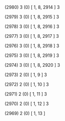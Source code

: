 (2980) 3 (0) [ 1, 8, 2914 ] 3 


(2979) 3 (0) [ 1, 8, 2915 ] 3 


(2978) 3 (0) [ 1, 8, 2916 ] 3 


(2977) 3 (0) [ 1, 8, 2917 ] 3 


(2976) 3 (0) [ 1, 8, 2918 ] 3 


(2975) 3 (0) [ 1, 8, 2919 ] 3 


(2974) 3 (0) [ 1, 8, 2920 ] 3 


(2973) 2 (0) [ 1, 9 ] 3 


(2972) 2 (0) [ 1, 10 ] 3 


(2971) 2 (0) [ 1, 11 ] 3 


(2970) 2 (0) [ 1, 12 ] 3 


(2969) 2 (0) [ 1, 13 ]  

